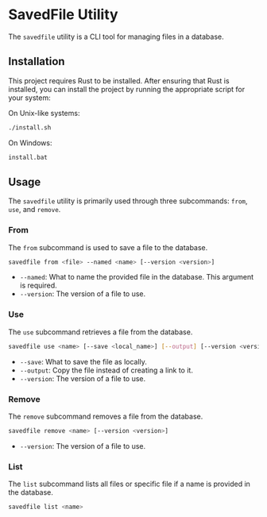 # SavedFile Utility

The `savedfile` utility is a CLI tool for managing files in a database.

## Installation

This project requires Rust to be installed. After ensuring that Rust is installed, you can install the project by running the appropriate script for your system:

On Unix-like systems:
```bash
./install.sh
```

On Windows:
```cmd
install.bat
```

## Usage

The `savedfile` utility is primarily used through three subcommands: `from`, `use`, and `remove`.

### From

The `from` subcommand is used to save a file to the database.

```bash
savedfile from <file> --named <name> [--version <version>]
```

- `--named`: What to name the provided file in the database. This argument is required.
- `--version`: The version of a file to use.

### Use

The `use` subcommand retrieves a file from the database.

```bash
savedfile use <name> [--save <local_name>] [--output] [--version <version>]
```

- `--save`: What to save the file as locally.
- `--output`: Copy the file instead of creating a link to it.
- `--version`: The version of a file to use.

### Remove

The `remove` subcommand removes a file from the database.

```bash
savedfile remove <name> [--version <version>]
```

- `--version`: The version of a file to use.

### List

The `list` subcommand lists all files or specific file if a name is provided in the database.

```bash
savedfile list <name>
```

